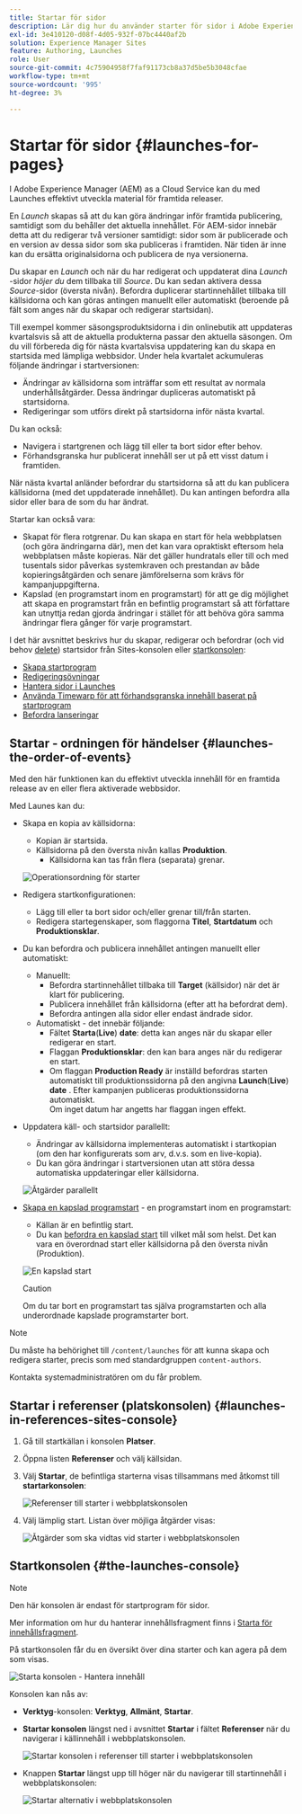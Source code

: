 ```yaml
---
title: Startar för sidor
description: Lär dig hur du använder starter för sidor i Adobe Experience Manager as a Cloud Service. Med Launches kan du effektivt utveckla innehåll för en framtida release, samtidigt som du behåller de aktuella sidorna.
exl-id: 3e410120-d08f-4d05-932f-07bc4440af2b
solution: Experience Manager Sites
feature: Authoring, Launches
role: User
source-git-commit: 4c75904958f7faf91173cb8a37d5be5b3048cfae
workflow-type: tm+mt
source-wordcount: '995'
ht-degree: 3%

---
```


# Startar för sidor {#launches-for-pages}

I Adobe Experience Manager (AEM) as a Cloud Service kan du med Launches effektivt utveckla material för framtida releaser.

En *Launch* skapas så att du kan göra ändringar inför framtida publicering, samtidigt som du behåller det aktuella innehållet. För AEM-sidor innebär detta att du redigerar två versioner samtidigt: sidor som är publicerade och en version av dessa sidor som ska publiceras i framtiden. När tiden är inne kan du ersätta originalsidorna och publicera de nya versionerna.

<!--
>[!NOTE]
>
>Launches are also available for Content Fragments. The basic concepts are the same, but there are differences in how to manage them in AEM. 
>
>For full details see [Launches for Content Fragments](/help/sites-cloud/administering/content-fragments/launches-for-content-fragments.md).
-->

Du skapar en *Launch* och när du har redigerat och uppdaterat dina *Launch* -sidor *höjer du* dem tillbaka till *Source*. Du kan sedan aktivera dessa *Source*-sidor (översta nivån). Befordra duplicerar startinnehållet tillbaka till källsidorna och kan göras antingen manuellt eller automatiskt (beroende på fält som anges när du skapar och redigerar startsidan).

Till exempel kommer säsongsproduktsidorna i din onlinebutik att uppdateras kvartalsvis så att de aktuella produkterna passar den aktuella säsongen. Om du vill förbereda dig för nästa kvartalsvisa uppdatering kan du skapa en startsida med lämpliga webbsidor. Under hela kvartalet ackumuleras följande ändringar i startversionen:

* Ändringar av källsidorna som inträffar som ett resultat av normala underhållsåtgärder. Dessa ändringar dupliceras automatiskt på startsidorna.
* Redigeringar som utförs direkt på startsidorna inför nästa kvartal.

Du kan också:

* Navigera i startgrenen och lägg till eller ta bort sidor efter behov.
* Förhandsgranska hur publicerat innehåll ser ut på ett visst datum i framtiden.

När nästa kvartal anländer befordrar du startsidorna så att du kan publicera källsidorna (med det uppdaterade innehållet). Du kan antingen befordra alla sidor eller bara de som du har ändrat.

Startar kan också vara:

* Skapat för flera rotgrenar. Du kan skapa en start för hela webbplatsen (och göra ändringarna där), men det kan vara opraktiskt eftersom hela webbplatsen måste kopieras. När det gäller hundratals eller till och med tusentals sidor påverkas systemkraven och prestandan av både kopieringsåtgärden och senare jämförelserna som krävs för kampanjuppgifterna.
* Kapslad (en programstart inom en programstart) för att ge dig möjlighet att skapa en programstart från en befintlig programstart så att författare kan utnyttja redan gjorda ändringar i stället för att behöva göra samma ändringar flera gånger för varje programstart.

I det här avsnittet beskrivs hur du skapar, redigerar och befordrar (och vid behov [delete](/help/sites-cloud/authoring/launches/creating.md#deleting-a-launch)) startsidor från Sites-konsolen eller [startkonsolen](#the-launches-console):

* [Skapa startprogram](/help/sites-cloud/authoring/launches/creating.md)
* [Redigeringsövningar](/help/sites-cloud/authoring/launches/editing.md)
* [Hantera sidor i Launches](/help/sites-cloud/authoring/launches/managing-pages.md)
* [Använda Timewarp för att förhandsgranska innehåll baserat på startprogram](/help/sites-cloud/authoring/launches/preview.md)
* [Befordra lanseringar](/help/sites-cloud/authoring/launches/promoting.md)

## Startar - ordningen för händelser {#launches-the-order-of-events}

Med den här funktionen kan du effektivt utveckla innehåll för en framtida release av en eller flera aktiverade webbsidor.

Med Launes kan du:

* Skapa en kopia av källsidorna:
   * Kopian är startsida.
   * Källsidorna på den översta nivån kallas **Produktion**.
      * Källsidorna kan tas från flera (separata) grenar.

  ![Operationsordning för starter](/help/sites-cloud/authoring/assets/launches-order.png)

* Redigera startkonfigurationen:
   * Lägg till eller ta bort sidor och/eller grenar till/från starten.
   * Redigera startegenskaper, som flaggorna **Titel**, **Startdatum** och **Produktionsklar**.
* Du kan befordra och publicera innehållet antingen manuellt eller automatiskt:
   * Manuellt:
      * Befordra startinnehållet tillbaka till **Target** (källsidor) när det är klart för publicering.
      * Publicera innehållet från källsidorna (efter att ha befordrat dem).
      * Befordra antingen alla sidor eller endast ändrade sidor.
   * Automatiskt - det innebär följande:
      * Fältet **Starta**(**Live**) **date**: detta kan anges när du skapar eller redigerar en start.
      * Flaggan **Produktionsklar**: den kan bara anges när du redigerar en start.
      * Om flaggan **Production Ready** är inställd befordras starten automatiskt till produktionssidorna på den angivna **Launch**(**Live**) **date** . Efter kampanjen publiceras produktionssidorna automatiskt.\
        Om inget datum har angetts har flaggan ingen effekt.
* Uppdatera käll- och startsidor parallellt:
   * Ändringar av källsidorna implementeras automatiskt i startkopian (om den har konfigurerats som arv, d.v.s. som en live-kopia).
   * Du kan göra ändringar i startversionen utan att störa dessa automatiska uppdateringar eller källsidorna.

  ![Åtgärder parallellt](/help/sites-cloud/authoring/assets/launches-parallel.png)

* [Skapa en kapslad programstart](/help/sites-cloud/authoring/launches/creating.md#creating-a-nested-launch) - en programstart inom en programstart:
   * Källan är en befintlig start.
   * Du kan [befordra en kapslad start](/help/sites-cloud/authoring/launches/promoting.md#promoting-a-nested-launch) till vilket mål som helst. Det kan vara en överordnad start eller källsidorna på den översta nivån (Produktion).

  ![En kapslad start](/help/sites-cloud/authoring/assets/launches-nested.png)

  >[!CAUTION]
  >
  >Om du tar bort en programstart tas själva programstarten och alla underordnade kapslade programstarter bort.

>[!NOTE]
>
>Du måste ha behörighet till `/content/launches` för att kunna skapa och redigera starter, precis som med standardgruppen `content-authors`.
>
>Kontakta systemadministratören om du får problem.

## Startar i referenser (platskonsolen) {#launches-in-references-sites-console}

1. Gå till startkällan i konsolen **Platser**.
1. Öppna listen **Referenser** och välj källsidan.
1. Välj **Startar**, de befintliga starterna visas tillsammans med åtkomst till **startarkonsolen**:

   ![Referenser till starter i webbplatskonsolen](/help/sites-cloud/authoring/assets/launches-references.png)

1. Välj lämplig start. Listan över möjliga åtgärder visas:

   ![Åtgärder som ska vidtas vid starter i webbplatskonsolen](/help/sites-cloud/authoring/assets/launches-references-actions.png)

## Startkonsolen {#the-launches-console}

>[!NOTE]
>
>Den här konsolen är endast för startprogram för sidor.
>
>Mer information om hur du hanterar innehållsfragment finns i [Starta för innehållsfragment](/help/sites-cloud/administering/content-fragments/launches-for-content-fragments.md).

På startkonsolen får du en översikt över dina starter och kan agera på dem som visas.

![Starta konsolen - Hantera innehåll](/help/sites-cloud/authoring/assets/launches-navigate-launches-console.png)

Konsolen kan nås av:

* **Verktyg**-konsolen: **Verktyg**, **Allmänt**, **Startar**.

* **Startar konsolen** längst ned i avsnittet **Startar** i fältet **Referenser** när du navigerar i källinnehåll i webbplatskonsolen.

  ![Startar konsolen i referenser till starter i webbplatskonsolen](/help/sites-cloud/authoring/assets/launches-references.png)

* Knappen **Startar** längst upp till höger när du navigerar till startinnehåll i webbplatskonsolen:

  ![Startar alternativ i webbplatskonsolen](/help/sites-cloud/authoring/assets/launches-console-navigate-launch-content.png)
